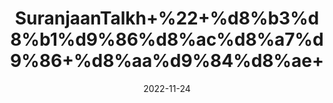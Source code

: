 ---
title: 'SuranjaanTalkh+%22+%d8%b3%d8%b1%d9%86%d8%ac%d8%a7%d9%86+%d8%aa%d9%84%d8%ae+'
date: '2022-11-24' 
metatag: '' 
inventory: '0' 
draft: false 
# meta description 
shortDescripton: 'Colchicum+Bitter%22+Reduce+the+pain+and+inflammation+of+acute+gout%2c+arthritis+and+rheumatism'
description: 'Herbs+%d8%ac%da%91%db%8c+%d8%a8%d9%88%d9%b9%db%8c'
longdescription: ''
tags: ''
brand: ''
subCategory: ''
unit: '10 gm-Pk'
sellCount: '0'
featured: False
# product Price
price: '30.0'
# Product Short Description
shortDescription: 'Colchicum+Bitter%22+Reduce+the+pain+and+inflammation+of+acute+gout%2c+arthritis+and+rheumatism'
productID: 'FB9F3761-0639-ED11-9968-005056B3A416'
type: 'products'
category: 'Herbs+%d8%ac%da%91%db%8c+%d8%a8%d9%88%d9%b9%db%8c' 
thumnailproduct: 'https://eraconnect.blob.core.windows.net/product-images/aminsaddiquidawakhana/b92ccf62-349f-4c66-997a-42f6f5653666.webp' 
images:
  - image: 'https://eraconnect.blob.core.windows.net/product-images/aminsaddiquidawakhana/b92ccf62-349f-4c66-997a-42f6f5653666.webp'  
Variants:
---